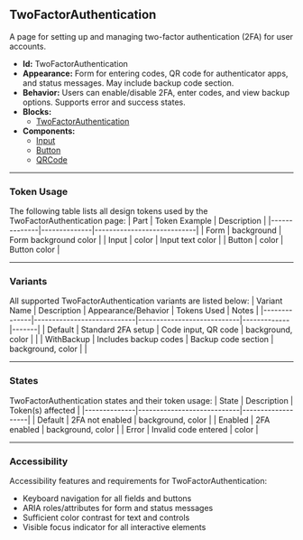 ## TwoFactorAuthentication
A page for setting up and managing two-factor authentication (2FA) for user accounts.
- **Id:** TwoFactorAuthentication
- **Appearance:** Form for entering codes, QR code for authenticator apps, and status messages. May include backup code section.
- **Behavior:** Users can enable/disable 2FA, enter codes, and view backup options. Supports error and success states.
- **Blocks:**
  - [TwoFactorAuthentication](../blocks/TwoFactorAuthentication.md)
- **Components:**
  - [Input](../components/Input.md)
  - [Button](../components/Button.md)
  - [QRCode](../components/QRCode.md)

---

### Token Usage
The following table lists all design tokens used by the TwoFactorAuthentication page:
| Part         | Token Example | Description                |
|--------------|--------------|----------------------------|
| Form         | background   | Form background color      |
| Input        | color        | Input text color           |
| Button       | color        | Button color               |

---

### Variants
All supported TwoFactorAuthentication variants are listed below:
| Variant Name | Description                | Appearance/Behavior         | Tokens Used | Notes |
|--------------|----------------------------|----------------------------|-------------|-------|
| Default      | Standard 2FA setup         | Code input, QR code        | background, color | |
| WithBackup   | Includes backup codes      | Backup code section        | background, color | |

---

### States
TwoFactorAuthentication states and their token usage:
| State        | Description                | Token(s) affected |
|--------------|----------------------------|-------------------|
| Default      | 2FA not enabled            | background, color |
| Enabled      | 2FA enabled                | background, color |
| Error        | Invalid code entered       | color             |

---

### Accessibility
Accessibility features and requirements for TwoFactorAuthentication:
- Keyboard navigation for all fields and buttons
- ARIA roles/attributes for form and status messages
- Sufficient color contrast for text and controls
- Visible focus indicator for all interactive elements
